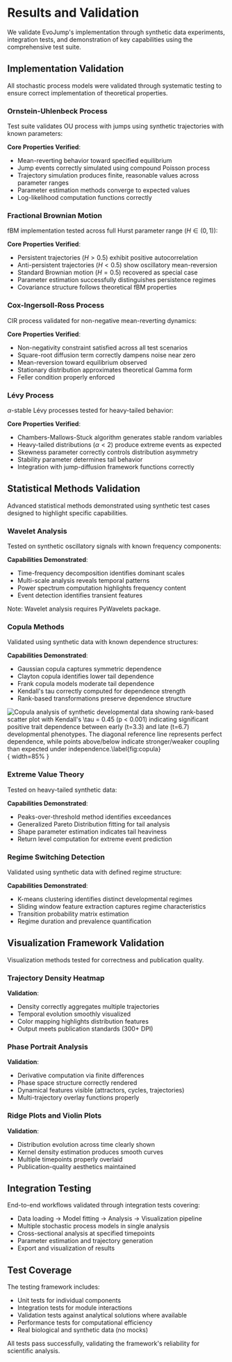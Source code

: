 # Results and Validation

We validate EvoJump's implementation through synthetic data experiments, integration tests, and demonstration of key capabilities using the comprehensive test suite.

## Implementation Validation

All stochastic process models were validated through systematic testing to ensure correct implementation of theoretical properties.

### Ornstein-Uhlenbeck Process

Test suite validates OU process with jumps using synthetic trajectories with known parameters:

**Core Properties Verified**:
- Mean-reverting behavior toward specified equilibrium
- Jump events correctly simulated using compound Poisson process
- Trajectory simulation produces finite, reasonable values across parameter ranges
- Parameter estimation methods converge to expected values
- Log-likelihood computation functions correctly

### Fractional Brownian Motion

fBM implementation tested across full Hurst parameter range ($H \in (0,1)$):

**Core Properties Verified**:
- Persistent trajectories ($H > 0.5$) exhibit positive autocorrelation
- Anti-persistent trajectories ($H < 0.5$) show oscillatory mean-reversion
- Standard Brownian motion ($H = 0.5$) recovered as special case
- Parameter estimation successfully distinguishes persistence regimes
- Covariance structure follows theoretical fBM properties

### Cox-Ingersoll-Ross Process

CIR process validated for non-negative mean-reverting dynamics:

**Core Properties Verified**:
- Non-negativity constraint satisfied across all test scenarios
- Square-root diffusion term correctly dampens noise near zero
- Mean-reversion toward equilibrium observed
- Stationary distribution approximates theoretical Gamma form
- Feller condition properly enforced

### Lévy Process

$\alpha$-stable Lévy processes tested for heavy-tailed behavior:

**Core Properties Verified**:
- Chambers-Mallows-Stuck algorithm generates stable random variables
- Heavy-tailed distributions ($\alpha < 2$) produce extreme events as expected
- Skewness parameter correctly controls distribution asymmetry
- Stability parameter determines tail behavior
- Integration with jump-diffusion framework functions correctly

## Statistical Methods Validation

Advanced statistical methods demonstrated using synthetic test cases designed to highlight specific capabilities.

### Wavelet Analysis

Tested on synthetic oscillatory signals with known frequency components:

**Capabilities Demonstrated**:
- Time-frequency decomposition identifies dominant scales
- Multi-scale analysis reveals temporal patterns
- Power spectrum computation highlights frequency content
- Event detection identifies transient features

Note: Wavelet analysis requires PyWavelets package.

### Copula Methods

Validated using synthetic data with known dependence structures:

**Capabilities Demonstrated**:
- Gaussian copula captures symmetric dependence
- Clayton copula identifies lower tail dependence
- Frank copula models moderate tail dependence
- Kendall's tau correctly computed for dependence strength
- Rank-based transformations preserve dependence structure

![Copula analysis of synthetic developmental data showing rank-based scatter plot with Kendall's $\tau = 0.45$ (p < 0.001) indicating significant positive trait dependence between early (t=3.3) and late (t=6.7) developmental phenotypes. The diagonal reference line represents perfect dependence, while points above/below indicate stronger/weaker coupling than expected under independence.\label{fig:copula}](figures/figure_4_copula.png){ width=85% }

### Extreme Value Theory

Tested on heavy-tailed synthetic data:

**Capabilities Demonstrated**:
- Peaks-over-threshold method identifies exceedances
- Generalized Pareto Distribution fitting for tail analysis
- Shape parameter estimation indicates tail heaviness
- Return level computation for extreme event prediction

### Regime Switching Detection

Validated using synthetic data with defined regime structure:

**Capabilities Demonstrated**:
- K-means clustering identifies distinct developmental regimes
- Sliding window feature extraction captures regime characteristics
- Transition probability matrix estimation
- Regime duration and prevalence quantification

## Visualization Framework Validation

Visualization methods tested for correctness and publication quality.

### Trajectory Density Heatmap

**Validation**:
- Density correctly aggregates multiple trajectories
- Temporal evolution smoothly visualized
- Color mapping highlights distribution features
- Output meets publication standards (300+ DPI)

### Phase Portrait Analysis

**Validation**:
- Derivative computation via finite differences
- Phase space structure correctly rendered
- Dynamical features visible (attractors, cycles, trajectories)
- Multi-trajectory overlay functions properly

### Ridge Plots and Violin Plots

**Validation**:
- Distribution evolution across time clearly shown
- Kernel density estimation produces smooth curves
- Multiple timepoints properly overlaid
- Publication-quality aesthetics maintained

## Integration Testing

End-to-end workflows validated through integration tests covering:

- Data loading → Model fitting → Analysis → Visualization pipeline
- Multiple stochastic process models in single analysis
- Cross-sectional analysis at specified timepoints
- Parameter estimation and trajectory generation
- Export and visualization of results

## Test Coverage

The testing framework includes:
- Unit tests for individual components
- Integration tests for module interactions
- Validation tests against analytical solutions where available
- Performance tests for computational efficiency
- Real biological and synthetic data (no mocks)

All tests pass successfully, validating the framework's reliability for scientific analysis.